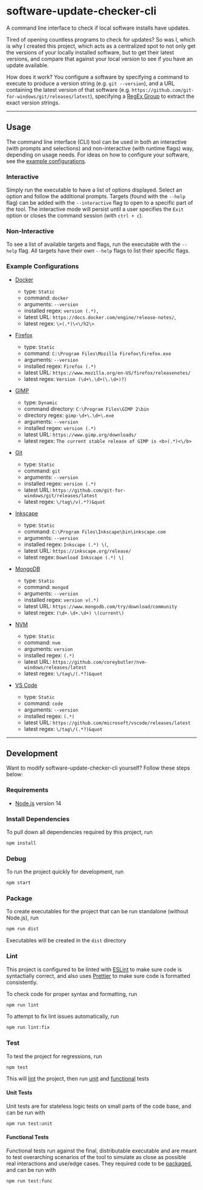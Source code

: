# software-update-checker-cli

A command line interface to check if local software installs have updates.

Tired of opening countless programs to check for updates? So was I, which is why I created this project, which acts as a centralized spot to not only get the versions of your locally installed software, but to get their latest versions, and compare that against your local version to see if you have an update available.

How does it work? You configure a software by specifying a command to execute to produce a version string (e.g. `git --version`), and a URL containing the latest version of that software (e.g. `https://github.com/git-for-windows/git/releases/latest`), specifying a [RegEx Group](https://developer.mozilla.org/en-US/docs/Web/JavaScript/Guide/Regular_Expressions/Groups_and_Ranges#using_groups) to extract the exact version strings.

---

## Usage

The command line interface (CLI) tool can be used in both an interactive (with prompts and selections) and non-interactive (with runtime flags) way, depending on usage needs. For ideas on how to configure your software, see the [example configurations](#example-configurations).

### Interactive

Simply run the executable to have a list of options displayed. Select an option and follow the additional prompts. Targets (found with the `--help` flag) can be added with the `--interactive` flag to open to a specific part of the tool. The interactive mode will persist until a user specifies the `Exit` option or closes the command session (with `ctrl + c`).

### Non-Interactive

To see a list of available targets and flags, run the executable with the `--help` flag. All targets have their own `--help` flags to list their specific flags.

### Example Configurations

- [Docker](https://www.docker.com/)

  - type: `Static`
  - command: `docker`
  - arguments: `--version`
  - installed regex: `version (.*),`
  - latest URL: `https://docs.docker.com/engine/release-notes/`,
  - latest regex: `\>(.*)\<\/h2\>`

- [Firefox](https://www.mozilla.org/)

  - type: `Static`
  - command: `C:\Program Files\Mozilla Firefox\firefox.exe`
  - arguments: `--version`
  - installed regex: `Firefox (.*)`
  - latest URL: `https://www.mozilla.org/en-US/firefox/releasenotes/`
  - latest regex: `Version (\d+\.\d+(\.\d+)?)`

- [GIMP](https://www.gimp.org/)

  - type: `Dynamic`
  - command directory: `C:\Program Files\GIMP 2\bin`
  - directory regex: `gimp-\d+\.\d+\.exe`
  - arguments: `--version`
  - installed regex: `version (.*)`
  - latest URL: `https://www.gimp.org/downloads/`
  - latest regex: `The current stable release of GIMP is <b>(.*)<\/b>`

- [Git](https://git-scm.com/)

  - type: `Static`
  - command: `git`
  - arguments: `--version`
  - installed regex: `version (.*)`
  - latest URL: `https://github.com/git-for-windows/git/releases/latest`
  - latest regex: `\/tag\/v(.*?)&quot`

- [Inkscape](https://inkscape.org/)

  - type: `Static`
  - command: `C:\Program Files\Inkscape\bin\inkscape.com`
  - arguments: `--version`
  - installed regex: `Inkscape (.*) \(`,
  - latest URL: `https://inkscape.org/release/`
  - latest regex: `Download Inkscape (.*) \|`

- [MongoDB](https://www.mongodb.com/)

  - type: `Static`
  - command: `mongod`
  - arguments: `--version`
  - installed regex: `version v(.*)`
  - latest URL: `https://www.mongodb.com/try/download/community`
  - latest regex: `(\d+.\d+.\d+) \(current\)`

- [NVM](https://github.com/coreybutler/nvm-windows)

  - type: `Static`
  - command: `nvm`
  - arguments: `version`
  - installed regex: `(.*)`
  - latest URL: `https://github.com/coreybutler/nvm-windows/releases/latest`
  - latest regex: `\/tag\/(.*?)&quot`

- [VS Code](https://code.visualstudio.com/)
  - type: `Static`
  - command: `code`
  - arguments: `--version`
  - installed regex: `(.*)`
  - latest URL: `https://github.com/microsoft/vscode/releases/latest`
  - latest regex: `\/tag\/(.*?)&quot`

---

## Development

Want to modify software-update-checker-cli yourself? Follow these steps below:

### Requirements

- [Node.js](https://nodejs.org/) version 14

### Install Dependencies

To pull down all dependencies required by this project, run

```sh
npm install
```

### Debug

To run the project quickly for development, run

```sh
npm start
```

### Package

To create executables for the project that can be run standalone (without Node.js), run

```sh
npm run dist
```

Executables will be created in the `dist` directory

### Lint

This project is configured to be linted with [ESLint](https://eslint.org/) to make sure code is syntactially correct, and also uses [Prettier](https://prettier.io/) to make sure code is formatted consistently.

To check code for proper syntax and formatting, run

```sh
npm run lint
```

To attempt to fix lint issues automatically, run

```sh
npm run lint:fix
```

### Test

To test the project for regressions, run

```sh
npm test
```

This will [lint](#lint) the project, then run [unit](#unit-tests) and [functional](#functional-tests) tests

#### Unit Tests

Unit tests are for stateless logic tests on small parts of the code base, and can be run with

```sh
npm run test:unit
```

#### Functional Tests

Functional tests run against the final, distributable executable and are meant to test overarching scenarios of the tool to simulate as close as possible real interactions and use/edge cases. They required code to be [packaged](#package), and can be run with

```sh
npm run test:func
```
